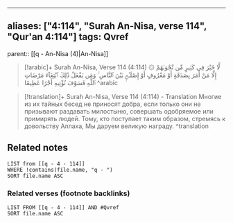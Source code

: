 
---
aliases: ["4:114", "Surah An-Nisa, verse 114", "Qur'an 4:114"]
tags: Qvref
---

parent:: [[q - An-Nisa (4)|An-Nisa]]

> [!arabic]+ Surah An-Nisa, Verse 114 (4:114)
> <span class="quran-arabic">۞ لَّا خَيْرَ فِى كَثِيرٍ مِّن نَّجْوَىٰهُمْ إِلَّا مَنْ أَمَرَ بِصَدَقَةٍ أَوْ مَعْرُوفٍ أَوْ إِصْلَـٰحٍۭ بَيْنَ ٱلنَّاسِ ۚ وَمَن يَفْعَلْ ذَٰلِكَ ٱبْتِغَآءَ مَرْضَاتِ ٱللَّهِ فَسَوْفَ نُؤْتِيهِ أَجْرًا عَظِيمًا</span>
^arabic

> [!translation]+ Surah An-Nisa, Verse 114 (4:114) - Translation
> Многие из их тайных бесед не приносят добра, если только они не призывают раздавать милостыню, совершать одобряемое или примирять людей. Тому, кто поступает таким образом, стремясь к довольству Аллаха, Мы даруем великую награду.
^translation



## Related notes
```dataview
LIST from [[q - 4 - 114]]
WHERE !contains(file.name, "q - ")
SORT file.name ASC
```

### Related verses (footnote backlinks)
```dataview
LIST FROM [[q - 4 - 114]] AND #Qvref
SORT file.name ASC
```

